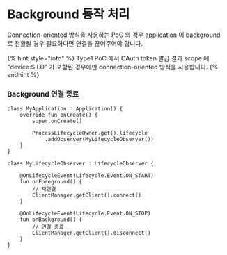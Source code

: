 # Background 동작 처리

Connection-oriented 방식을 사용하는 PoC 의 경우 application 이 background 로 전활될 경우 필요하다면 연결을 끊어주어야 합니다.

{% hint style="info" %}
Type1 PoC 에서 OAuth token 발급 결과 scope 에 "device:S.I.D" 가 포함된 경우에만 connection-oriented 방식을 사용합니다.
{% endhint %}

### Background 연결 종료

```text
class MyApplication : Application() {
    override fun onCreate() {
        super.onCreate()

        ProcessLifecycleOwner.get().lifecycle
            .addObserver(MyLifecycleObserver())
    }
}

class MyLifecycleObserver : LifecycleObserver {

    @OnLifecycleEvent(Lifecycle.Event.ON_START)
    fun onForeground() {
        // 재연결
        ClientManager.getClient().connect()
    }

    @OnLifecycleEvent(Lifecycle.Event.ON_STOP)
    fun onBackground() {
        // 연결 종료
        ClientManager.getClient().disconnect()
    }
}
```

